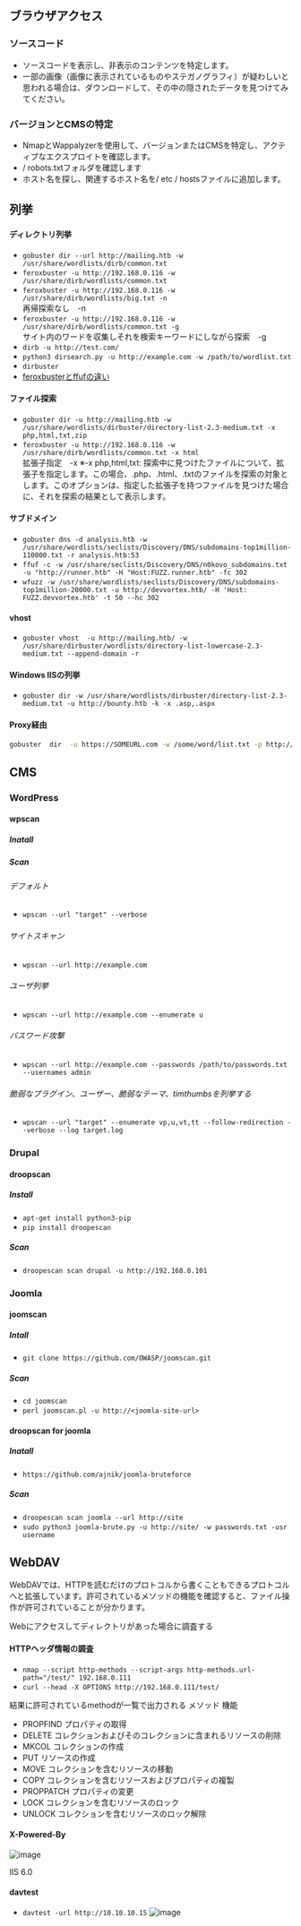 ## ブラウザアクセス
### ソースコード
- ソースコードを表示し、非表示のコンテンツを特定します。
- 一部の画像（画像に表示されているものやステガノグラフィ）が疑わしいと思われる場合は、ダウンロードして、その中の隠されたデータを見つけてみてください。
  
### バージョンとCMSの特定
- NmapとWappalyzerを使用して、バージョンまたはCMSを特定し、アクティブなエクスプロイトを確認します。
- / robots.txtフォルダを確認します
- ホスト名を探し、関連するホスト名を/ etc / hostsファイルに追加します。

## 列挙
#### ディレクトリ列挙
- `gobuster dir --url http://mailing.htb -w /usr/share/wordlists/dirb/common.txt`
- `feroxbuster -u http://192.168.0.116 -w /usr/share/dirb/wordlists/common.txt` 
- `feroxbuster -u http://192.168.0.116 -w /usr/share/dirb/wordlists/big.txt -n`  
  再帰探索なし　-n
- `feroxbuster -u http://192.168.0.116 -w /usr/share/dirb/wordlists/common.txt -g`  
サイト内のワードを収集しそれを検索キーワードにしながら探索　-g
- `dirb -u http://test.com/`
- `python3 dirsearch.py -u http://example.com -w /path/to/wordlist.txt`
- `dirbuster`
- [feroxbusterとffufの違い](https://jpn.nec.com/cybersecurity/blog/220513/index.html)

#### ファイル探索
- `gobuster dir -u http://mailing.htb -w /usr/share/wordlists/dirbuster/directory-list-2.3-medium.txt -x php,html,txt,zip`
- `feroxbuster -u http://192.168.0.116 -w /usr/share/dirb/wordlists/common.txt -x html`  
拡張子指定　-x
※-x php,html,txt: 探索中に見つけたファイルについて、拡張子を指定します。この場合、.php、.html、.txtのファイルを探索の対象とします。このオプションは、指定した拡張子を持つファイルを見つけた場合に、それを探索の結果として表示します。

#### サブドメイン
- `gobuster dns -d analysis.htb -w /usr/share/wordlists/seclists/Discovery/DNS/subdomains-top1million-110000.txt -r analysis.htb:53`
- `ffuf -c -w /usr/share/seclists/Discovery/DNS/n0kovo_subdomains.txt -u "http://runner.htb" -H "Host:FUZZ.runner.htb" -fc 302`
- `wfuzz -w /usr/share/wordlists/seclists/Discovery/DNS/subdomains-top1million-20000.txt -u http://devvortex.htb/ -H 'Host: FUZZ.devvortex.htb' -t 50 --hc 302`

#### vhost
- `gobuster vhost  -u http://mailing.htb/ -w /usr/share/dirbuster/wordlists/directory-list-lowercase-2.3-medium.txt --append-domain -r`

#### Windows IISの列挙
- `gobuster dir -w /usr/share/wordlists/dirbuster/directory-list-2.3-medium.txt -u http://bounty.htb -k -x .asp,.aspx`
#### Proxy経由
```bash
gobuster  dir  -u https://SOMEURL.com -w /some/word/list.txt -p http://localhost:8080 -k -l
```
## CMS

### WordPress

#### wpscan
##### Inatall

##### Scan
###### デフォルト
- `wpscan --url "target" --verbose`


###### サイトスキャン
- `wpscan --url http://example.com`

###### ユーザ列挙
- `wpscan --url http://example.com --enumerate u`

###### パスワード攻撃
- `wpscan --url http://example.com --passwords /path/to/passwords.txt --usernames admin`

###### 脆弱なプラグイン、ユーザー、脆弱なテーマ、timthumbsを列挙する
- `wpscan --url "target" --enumerate vp,u,vt,tt --follow-redirection --verbose --log target.log`
 
### Drupal

#### droopscan
##### Install
- `apt-get install python3-pip`
- `pip install droopescan`
##### Scan
- `droopescan scan drupal -u http://192.168.0.101`

### Joomla

#### joomscan
##### Intall
- `git clone https://github.com/OWASP/joomscan.git`
##### Scan
- `cd joomscan`
- `perl joomscan.pl -u http://<joomla-site-url>`

#### droopscan for joomla
##### Inatall
- `https://github.com/ajnik/joomla-bruteforce`
##### Scan
 - `droopescan scan joomla --url http://site`
 - `sudo python3 joomla-brute.py -u http://site/ -w passwords.txt -usr username`


## WebDAV
WebDAVでは、HTTPを読むだけのプロトコルから書くこともできるプロトコルへと拡張しています。許可されているメソッドの機能を確認すると、ファイル操作が許可されていることが分かります。

Webにアクセスしてディレクトリがあった場合に調査する

#### HTTPヘッダ情報の調査

- `nmap --script http-methods --script-args http-methods.url-path="/test/" 192.168.0.111`
- `curl --head -X OPTIONS http://192.168.0.111/test/`

結果に許可されているmethodが一覧で出力される
メソッド	機能
- PROPFIND	プロパティの取得
- DELETE	コレクションおよびそのコレクションに含まれるリソースの削除
- MKCOL	コレクションの作成
- PUT	リソースの作成
- MOVE	コレクションを含むリソースの移動
- COPY	コレクションを含むリソースおよびプロパティの複製
- PROPPATCH	プロパティの変更
- LOCK	コレクションを含むリソースのロック
- UNLOCK	コレクションを含むリソースのロック解除

#### X-Powered-By
![image](https://github.com/user-attachments/assets/0e03ce74-9761-498c-92b4-1ff1ae05482b)

IIS 6.0

#### davtest
- `davtest -url http://10.10.10.15`
![image](https://github.com/user-attachments/assets/18eea4fe-c21c-4a9b-bc0d-53cc1167f0b9)
